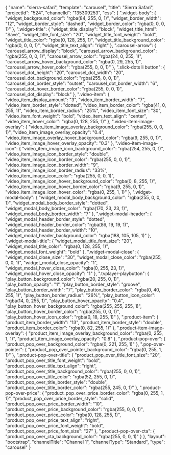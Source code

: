 {
    "name": "sierra-safari",
    "template": "carousel",
    "title": "Sierra Safari",
    "projectId": "524",
    "channelId": "135309253",
    "css": {
        ".widget-body": {
            "widget_background_color": "rgba(84, 255, 0, 1)",
            "widget_border_width": "12",
            "widget_border_style": "dashed",
            "widget_border_color": "rgba(0, 0, 0, 1)"
        },
        ".widget-title": {
            "widget_title_display": "block",
            "widget_title_html": "Save",
            "widget_title_font_size": "20",
            "widget_title_font_weight": "bold",
            "widget_title_color": "rgba(0, 128, 255, 1)",
            "widget_title_background_color": "rgba(0, 0, 0, 1)",
            "widget_title_text_align": "right"
        },
        ".carousel-arrow": {
            "carousel_arrow_display": "block",
            "carousel_arrow_background_color": "rgba(255, 0, 0, 1)",
            "carousel_arrow_color": "rgba(24, 0, 255, 1)",
            "carousel_arrow_hover_background_color": "rgba(0, 29, 255, 1)",
            "carousel_arrow_hover_color": "rgba(255, 0, 0, 1)"
        },
        ".slick-dots li button": {
            "carousel_dot_height": "20",
            "carousel_dot_width": "20",
            "carousel_dot_background_color": "rgba(255, 0, 0, 1)",
            "carousel_dot_border_style": "outset",
            "carousel_dot_border_width": "6",
            "carousel_dot_hover_border_color": "rgba(255, 0, 0, 1)",
            "carousel_dot_display": "block"
        },
        ".video-item": {
            "video_item_display_amount": "3",
            "video_item_border_width": "7",
            "video_item_border_style": "dotted",
            "video_item_border_color": "rgba(41, 0, 255, 1)",
            "video_item_border_radius": "25%",
            "video_item_font_size": "30",
            "video_item_font_weight": "bold",
            "video_item_text_align": "center",
            "video_item_hover_color": "rgba(0, 128, 255, 1)"
        },
        ".video-item-image-overlay": {
            "video_item_image_overlay_background_color": "rgba(255, 0, 0, 1)",
            "video_item_image_overlay_opacity": "0.4",
            "video_item_image_overlay_hover_background_color": "rgba(9, 255, 0, 1)",
            "video_item_image_hover_overlay_opacity": "0.3"
        },
        ".video-item-image-icon": {
            "video_item_image_icon_background_color": "rgba(254, 255, 0, 1)",
            "video_item_image_icon_border_style": "double",
            "video_item_image_icon_border_color": "rgba(255, 0, 0, 1)",
            "video_item_image_icon_border_width": "9",
            "video_item_image_icon_border_radius": "33%",
            "video_item_image_icon_color": "rgba(255, 0, 0, 1)",
            "video_item_image_icon_hover_background_color": "rgba(0, 8, 255, 1)",
            "video_item_image_icon_hover_border_color": "rgba(9, 255, 0, 1)",
            "video_item_image_icon_hover_color": "rgba(0, 255, 1, 1)"
        },
        ".widget-modal-body": {
            "widget_modal_body_background_color": "rgba(255, 0, 0, 1)",
            "widget_modal_body_border_style": "dotted",
            "widget_modal_body_border_color": "rgba(170, 23, 23, 1)",
            "widget_modal_body_border_width": "7"
        },
        ".widget-modal-header": {
            "widget_modal_header_border_style": "dotted",
            "widget_modal_header_border_color": "rgba(86, 19, 19, 1)",
            "widget_modal_header_border_width": "10",
            "widget_modal_header_background_color": "rgba(188, 105, 105, 1)"
        },
        ".widget-modal-title": {
            "widget_modal_title_font_size": "20",
            "widget_modal_title_color": "rgba(0, 128, 255, 1)",
            "widget_modal_font_weight": "bold"
        },
        ".widget-modal-close": {
            "widget_modal_close_size": "30",
            "widget_modal_close_color": "rgba(255, 0, 0, 1)",
            "widget_modal_close_opacity": "1",
            "widget_modal_hover_close_color": "rgba(0, 255, 23, 1)",
            "widget_modal_hover_close_opacity": "1"
        },
        ".tvplayer-playbutton": {
            "play_button_background_color": "rgba(20, 255, 0, 1)",
            "play_button_opacity": "1",
            "play_button_border_style": "groove",
            "play_button_border_width": "7",
            "play_button_border_color": "rgba(0, 40, 255, 1)",
            "play_button_border_radius": "26%",
            "play_button_icon_color": "rgba(14, 0, 255, 1)",
            "play_button_hover_opacity": "0.4",
            "play_button_hover_background_color": "rgba(255, 255, 255, 1)",
            "play_button_hover_border_color": "rgba(255, 0, 0, 1)",
            "play_button_hover_icon_color": "rgba(0, 18, 255, 1)"
        },
        ".product-item": {
            "product_item_border_width": "13",
            "product_item_border_style": "double",
            "product_item_border_color": "rgba(0, 82, 255, 1)"
        },
        ".product-item-image-overlay": {
            "product_item_image_overlay_background_color": "rgba(0, 255, 1, 1)",
            "product_item_image_overlay_opacity": "0.8"
        },
        ".product-pop-over": {
            "product_pop_over_background_color": "rgba(0, 221, 255, 1)"
        },
        ".pop-over-pointer": {
            "product_pop_over_pointer_background_color": "rgba(0, 255, 1, 1)"
        },
        ".product-pop-over-title": {
            "product_pop_over_title_font_size": "20",
            "product_pop_over_title_font_weight": "bold",
            "product_pop_over_title_text_align": "right",
            "product_pop_over_title_background_color": "rgba(255, 0, 0, 1)",
            "product_pop_over_title_color": "rgba(52, 255, 0, 1)",
            "product_pop_over_title_border_style": "double",
            "product_pop_over_title_border_color": "rgba(255, 245, 0, 1)"
        },
        ".product-pop-over-price": {
            "product_pop_over_price_border_color": "rgba(0, 255, 1, 1)",
            "product_pop_over_price_border_style": "solid",
            "product_pop_over_price_border_width": "10",
            "product_pop_over_price_background_color": "rgba(255, 0, 0, 1)",
            "product_pop_over_price_color": "rgba(0, 128, 255, 1)",
            "product_pop_over_price_text_align": "right",
            "product_pop_over_price_font_weight": "bold",
            "product_pop_over_price_font_size": "27"
        },
        ".product-pop-over-cta": {
            "product_pop_over_cta_background_color": "rgba(255, 0, 0, 1)"
        }
    },
    "layout": "bootstrap",
    "channelTitle": "Channel 1",
    "channelType": "Standard",
    "type": "carousel"
}